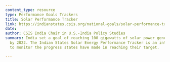 ```yaml
---
content_type: resource
type: Performance Goals Trackers
title: Solar Performance Tracker
link: https://indianstates.csis.org/national-goals/solar-performance-tracker/
date: 
author: CSIS India Chair in U.S.-India Policy Studies
summary: India set a goal of reaching 100 gigawatts of solar power generation capacity
  by 2022. The Indian States Solar Energy Performance Tracker is an interactive tool
  to monitor the progress states have made in reaching their target.

---
```

